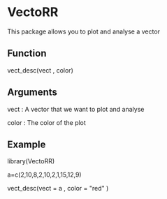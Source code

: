 # VectoRR
This package allows you to plot and analyse a vector 

## Function
vect_desc(vect , color)
## Arguments
vect	: A vector that we want to plot and analyse

color	: The color of the plot

## Example
library(VectoRR)

a=c(2,10,8,2,10,2,1,15,12,9)

vect_desc(vect = a , color = "red" )
